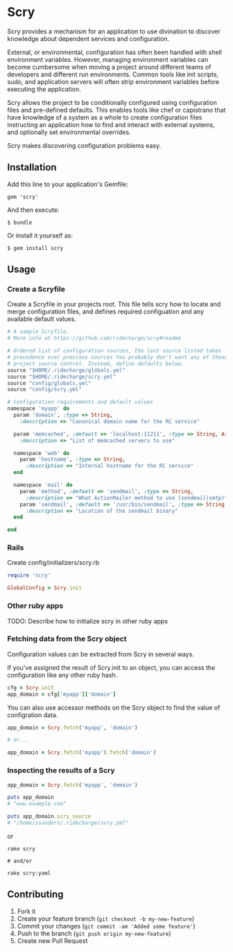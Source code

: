 # Scry

Scry provides a mechanism for an application to use divination to discover knowledge about dependent services and configuration.

External, or environmental, configuration has often been handled with shell environment variables. However, managing environment variables can become cumbersome when moving a project around different teams of developers and different run environments. Common tools like init scripts, sudo, and application servers will often strip environment variables before executing the application.

Scry allows the project to be conditionally configured using configuration files and pre-defined defaults. This enables tools like chef or capistrano that have knowledge of a system as a whole to create configuration files instructing an application how to find and interact with external systems, and optionally set environmental overrides.

Scry makes discovering configuration problems easy.

## Installation

Add this line to your application's Gemfile:

    gem 'scry'

And then execute:

    $ bundle

Or install it yourself as:

    $ gem install scry

## Usage

### Create a Scryfile

Create a Scryfile in your projects root. This file tells scry how to locate and merge configuration files, and defines required configuation and any available default values.

```ruby
# A sample Scryfile.
# More info at https://github.com/ridecharge/scry#readme

# Ordered list of configuration sources, the last source listed takes
# precedence over previous sources You probably don't want any of these in your
# project source control. Instead, define defaults below.
source "$HOME/.ridecharge/globals.yml"
source "$HOME/.ridecharge/scry.yml"
source "config/globals.yml"
source "config/scry.yml"

# Configuration requirements and default values
namespace 'myapp' do
  param 'domain', :type => String,
    :description => "Canonical domain name for the RC service"

  param 'memcached', :default => 'localhost:11211', :type => String, Array,
    :description => "List of memcached servers to use"

  namespace 'web' do
    param 'hostname', :type => String,
      :description => "Internal hostname for the RC service"
  end

  namespace 'mail' do
    param 'method', :default => 'sendmail', :type => String,
      :description => "What ActionMailer method to use (sendmail|smtp)"
    param 'sendmail', :default => '/usr/bin/sendmail', :type => String,
      :description => "Location of the sendmail binary"
  end

end
```

### Rails

Create config/initializers/scry.rb

```ruby
require 'scry'

GlobalConfig = Scry.init
```

### Other ruby apps

TODO: Describe how to initialize scry in other ruby apps

### Fetching data from the Scry object

Configuration values can be extracted from Scry in several ways.

If you've assigned the result of Scry.init to an object, you can access the configuration like any other ruby hash.

```ruby
cfg = Scry.init
app_domain = cfg['myapp']['domain']
```

You can also use accessor methods on the Scry object to find the value of configration data.

```ruby
app_domain = Scry.fetch('myapp', 'domain')

# or...

app_domain = Scry.fetch('myapp').fetch('domain')
```

### Inspecting the results of a Scry

```ruby
app_domain = Scry.fetch('myapp', 'domain')

puts app_domain
# "www.example.com"

puts app_domain.scry_source
# "/home/ssanders/.ridecharge/scry.yml"
```

or

```
rake scry

# and/or

rake scry:yaml
```

## Contributing

1. Fork it
2. Create your feature branch (`git checkout -b my-new-feature`)
3. Commit your changes (`git commit -am 'Added some feature'`)
4. Push to the branch (`git push origin my-new-feature`)
5. Create new Pull Request
